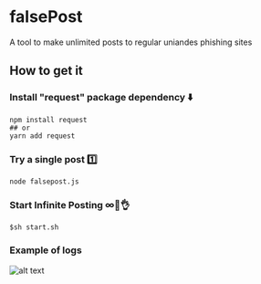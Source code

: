 # falsePost
A tool to make unlimited posts to regular uniandes phishing sites 

## How to get it 
### Install "request" package dependency ⬇️
```shell
npm install request
## or
yarn add request
```
 
### Try a single post 1️⃣
 
```shell
node falsepost.js
```


### Start Infinite Posting ∞🦄👌
```shell
$sh start.sh
```

### Example of logs




![alt text](https://github.com/igomez10/falsePost/blob/master/result.png?raw=true "Logs")
